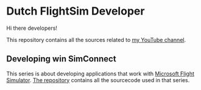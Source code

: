 # Dutch FlightSim Developer

Hi there developers!

This repository contains all the sources related to [my YouTube channel](https://www.youtube.com/@dutch-flightsim-developer).

## Developing win SimConnect

This series is about developing applications that work with [Microsoft Flight Simulator](https://www.flightsimulator.com/). [The repository](https://github.com/Dutch-FlightSim-Developer/developing-with-simconnect) contains all the sourcecode used in that series.